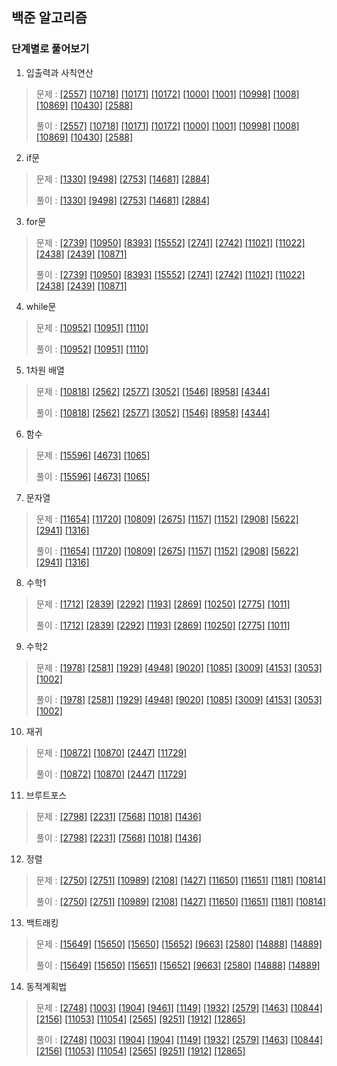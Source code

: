## 백준 알고리즘 
### 단계별로 풀어보기 

1. 입출력과 사칙연산
> 문제 : [[2557]](https://www.acmicpc.net/problem/2557)
[[10718]](https://www.acmicpc.net/problem/10718)
[[10171]](https://www.acmicpc.net/problem/10171)
[[10172]](https://www.acmicpc.net/problem/10172)
[[1000]](https://www.acmicpc.net/problem/1000)
[[1001]](https://www.acmicpc.net/problem/1001)
[[10998]](https://www.acmicpc.net/problem/10998)
[[1008]](https://www.acmicpc.net/problem/1008)
[[10869]](https://www.acmicpc.net/problem/10869)
[[10430]](https://www.acmicpc.net/problem/10430)
[[2588]](https://www.acmicpc.net/problem/2588)
>
> 풀이 : [[2557]](./step/01_입출력과%20사칙연산/1_2557.py)
[[10718]](./step/01_입출력과%20사칙연산/2_10718.py)
[[10171]](./step/01_입출력과%20사칙연산/3_10171.py)
[[10172]](./step/01_입출력과%20사칙연산/4_10172.py)
[[1000]](./step/01_입출력과%20사칙연산/5_1000.py)
[[1001]](./step/01_입출력과%20사칙연산/6_1001.py)
[[10998]](./step/01_입출력과%20사칙연산/7_10998.py)
[[1008]](./step/01_입출력과%20사칙연산/8_1008.py)
[[10869]](./step/01_입출력과%20사칙연산/9_10869.py)
[[10430]](./step/01_입출력과%20사칙연산/10_10430.py)
[[2588]](./step/01_입출력과%20사칙연산/11_2588.py)
>

2. if문
> 문제 : [[1330]](https://www.acmicpc.net/problem/1330) 
[[9498]](https://www.acmicpc.net/problem/9498) 
[[2753]](https://www.acmicpc.net/problem/2753) 
[[14681]](https://www.acmicpc.net/problem/14681) 
[[2884]](https://www.acmicpc.net/problem/2884) 
>
> 풀이 : [[1330]](./step/02_if문/1_1330.py)
[[9498]](./step/02_if문/2_9498.py)
[[2753]](./step/02_if문/3_2753.py)
[[14681]](./step/02_if문/4_14681.py)
[[2884]](./step/02_if문/5_2884.py)
>

3. for문
> 문제 : [[2739]](https://www.acmicpc.net/problem/2739) 
[[10950]](https://www.acmicpc.net/problem/10950) 
[[8393]](https://www.acmicpc.net/problem/8393) 
[[15552]](https://www.acmicpc.net/problem/15552) 
[[2741]](https://www.acmicpc.net/problem/2741) 
[[2742]](https://www.acmicpc.net/problem/2742) 
[[11021]](https://www.acmicpc.net/problem/11021) 
[[11022]](https://www.acmicpc.net/problem/11022) 
[[2438]](https://www.acmicpc.net/problem/2438) 
[[2439]](https://www.acmicpc.net/problem/2439) 
[[10871]](https://www.acmicpc.net/problem/10871) 
>   
> 풀이 : [[2739]](./step/03_for문/1_2739.py)
[[10950]](./step/03_for문/2_10950.py)
[[8393]](./step/03_for문/3_8393.py)
[[15552]](./step/03_for문/4_15552.py) 
[[2741]](./step/03_for문/5_2741.py)
[[2742]](./step/03_for문/6_2742.py)
[[11021]](./step/03_for문/7_11021.py) 
[[11022]](./step/03_for문/8_11022.py) 
[[2438]](./step/03_for문/9_2438.py)
[[2439]](./step/03_for문/10_2439.py)
[[10871]](./step/03_for문/11_10871.py) 

4. while문
> 문제 : [[10952]](https://www.acmicpc.net/problem/10952) 
[[10951]](https://www.acmicpc.net/problem/10951) 
[[1110]](https://www.acmicpc.net/problem/1110) 
>
> 풀이 : [[10952]](./step/04_while문/1_10952.py)
[[10951]](./step/04_while문/2_10951.py)
[[1110]](./step/04_while문/3_1110.py)

5. 1차원 배열
> 문제 : [[10818]](https://www.acmicpc.net/problem/10818)
[[2562]](https://www.acmicpc.net/problem/2562)
[[2577]](https://www.acmicpc.net/problem/2577)
[[3052]](https://www.acmicpc.net/problem/3052)
[[1546]](https://www.acmicpc.net/problem/1546)
[[8958]](https://www.acmicpc.net/problem/8958)
[[4344]](https://www.acmicpc.net/problem/4344)
>
> 풀이 : [[10818]](./step/05_1차원%20배열/01_10818.py)
[[2562]](./step/05_1차원%20배열/02_2562.py)
[[2577]](./step/05_1차원%20배열/03_2577.py)
[[3052]](./step/05_1차원%20배열/04_3052.py)
[[1546]](./step/05_1차원%20배열/05_1546.py)
[[8958]](./step/05_1차원%20배열/06_8958.py)
[[4344]](./step/05_1차원%20배열/07_4344.py)

6. 함수
> 문제 : [[15596]](https://www.acmicpc.net/problem/15596)
[[4673]](https://www.acmicpc.net/problem/4673)
[[1065]](https://www.acmicpc.net/problem/1065)
>
> 풀이 : [[15596]](./step/06_함수/01_15596.py)
[[4673]](./step/06_함수/02_4673.py)
[[1065]](./step/06_함수/03_1065.py)

7. 문자열
> 문제 : [[11654]](https://www.acmicpc.net/problem/11654)
[[11720]](https://www.acmicpc.net/problem/11720)
[[10809]](https://www.acmicpc.net/problem/10809)
[[2675]](https://www.acmicpc.net/problem/2675)
[[1157]](https://www.acmicpc.net/problem/1157)
[[1152]](https://www.acmicpc.net/problem/1152)
[[2908]](https://www.acmicpc.net/problem/2908)
[[5622]](https://www.acmicpc.net/problem/5622)
[[2941]](https://www.acmicpc.net/problem/2941)
[[1316]](https://www.acmicpc.net/problem/1316)
>
> 풀이 : [[11654]](./step/07_문자열/01_11654.py)
[[11720]](./step/07_문자열/02_11720.py)
[[10809]](./step/07_문자열/03_10809.py)
[[2675]](./step/07_문자열/04_2675.py)
[[1157]](./step/07_문자열/05_1157.py)
[[1152]](./step/07_문자열/06_1151.py)
[[2908]](./step/07_문자열/07_2908.py)
[[5622]](./step/07_문자열/08_5622.py)
[[2941]](./step/07_문자열/09_2941.py)
[[1316]](./step/07_문자열/10_1316.py)

8. 수학1
> 문제 : [[1712]](https://www.acmicpc.net/problem/1712)
[[2839]](https://www.acmicpc.net/problem/2839)
[[2292]](https://www.acmicpc.net/problem/2292)
[[1193]](https://www.acmicpc.net/problem/1193)
[[2869]](https://www.acmicpc.net/problem/2869)
[[10250]](https://www.acmicpc.net/problem/10250)
[[2775]](https://www.acmicpc.net/problem/2775)
[[1011]](https://www.acmicpc.net/problem/1011)
>
> 풀이 : [[1712]](./step/08_수학1/01_1712.py)
[[2839]](./step/08_수학1/02_2839.py)
[[2292]](./step/08_수학1/03_2292.py)
[[1193]](./step/08_수학1/04_1193.py)
[[2869]](./step/08_수학1/05_2869.py)
[[10250]](./step/08_수학1/06_10250.py)
[[2775]](./step/08_수학1/07_2775.py)
[[1011]](./step/08_수학1/08_1011.py)

9. 수학2
> 문제 : [[1978]](https://www.acmicpc.net/problem/1978)
[[2581]](https://www.acmicpc.net/problem/2581)
[[1929]](https://www.acmicpc.net/problem/1929)
[[4948]](https://www.acmicpc.net/problem/4948)
[[9020]](https://www.acmicpc.net/problem/9020)
[[1085]](https://www.acmicpc.net/problem/1085)
[[3009]](https://www.acmicpc.net/problem/3009)
[[4153]](https://www.acmicpc.net/problem/4153)
[[3053]](https://www.acmicpc.net/problem/3053)
[[1002]](https://www.acmicpc.net/problem/1002)
>
> 풀이 : [[1978]](./step/09_수학2/01_1978.py)
[[2581]](./step/09_수학2/02_2581.py)
[[1929]](./step/09_수학2/03_1929.py)
[[4948]](./step/09_수학2/04_4948.py)
[[9020]](./step/09_수학2/05_9020.py)
[[1085]](./step/09_수학2/06_1085.py)
[[3009]](./step/09_수학2/07_3009.py)
[[4153]](./step/09_수학2/08_4153.py)
[[3053]](./step/09_수학2/09_3053.py)
[[1002]](./step/09_수학2/10_1002.py)

10. 재귀
> 문제 : [[10872]](https://www.acmicpc.net/problem/10872)
[[10870]](https://www.acmicpc.net/problem/10870)
[[2447]](https://www.acmicpc.net/problem/2447)
[[11729]](https://www.acmicpc.net/problem/11729)
>
> 풀이 : [[10872]](./step/10_재귀/01_10872.py)
[[10870]](./step/10_재귀/02_10870.py)
[[2447]](./step/10_재귀/03_2447.py)
[[11729]](./step/10_재귀/04_11729.py)

11. 브루트포스
> 문제 : [[2798]](https://www.acmicpc.net/problem/2798)
[[2231]](https://www.acmicpc.net/problem/2231)
[[7568]](https://www.acmicpc.net/problem/7568)
[[1018]](https://www.acmicpc.net/problem/1018)
[[1436]](https://www.acmicpc.net/problem/1436)
>
> 풀이 : [[2798]](./step/11_브루트포스/01_2798.py)
[[2231]](./step/11_브루트포스/02_2231.py)
[[7568]](./step/11_브루트포스/03_7568.py)
[[1018]](./step/11_브루트포스/04_1018.py)
[[1436]](./step/11_브루트포스/05_1436.py)

12. 정렬
> 문제 : [[2750]](https://www.acmicpc.net/problem/2750)
[[2751]](https://www.acmicpc.net/problem/2751)
[[10989]](https://www.acmicpc.net/problem/10989)
[[2108]](https://www.acmicpc.net/problem/2108)
[[1427]](https://www.acmicpc.net/problem/1427)
[[11650]](https://www.acmicpc.net/problem/11650)
[[11651]](https://www.acmicpc.net/problem/11651)
[[1181]](https://www.acmicpc.net/problem/1181)
[[10814]](https://www.acmicpc.net/problem/10814)
>
> 풀이 : [[2750]](./step/12_정렬/01_2750.py)
[[2751]](./step/12_정렬/02_2751.py)
[[10989]](./step/12_정렬/03_10989.py)
[[2108]](./step/12_정렬/04_2108.py)
[[1427]](./step/12_정렬/05_1427.py)
[[11650]](./step/12_정렬/06_11650.py)
[[11651]](./step/12_정렬/07_11651.py)
[[1181]](./step/12_정렬/08_1181.py)
[[10814]](./step/12_정렬/09_10814.py)

13. 백트래킹
> 문제 : [[15649]](https://www.acmicpc.net/problem/15649)
[[15650]](https://www.acmicpc.net/problem/15650)
[[15650]](https://www.acmicpc.net/problem/15651)
[[15652]](https://www.acmicpc.net/problem/15652)
[[9663]](https://www.acmicpc.net/problem/9663)
[[2580]](https://www.acmicpc.net/problem/2580)
[[14888]](https://www.acmicpc.net/problem/14888)
[[14889]](https://www.acmicpc.net/problem/14889)
>
> 풀이 : [[15649]](./step/13_백트래킹/01_15649.py)
 [[15650]](./step/13_백트래킹/02_15650.py)
 [[15651]](./step/13_백트래킹/03_15651.py)
 [[15652]](./step/13_백트래킹/04_15652.py)
 [[9663]](./step/13_백트래킹/05_9663.py)
 [[2580]](./step/13_백트래킹/06_2580.py)
 [[14888]](./step/13_백트래킹/07_14888.py)
 [[14889]](./step/13_백트래킹/08_14889.py)

 14. 동적계획법
> 문제 : [[2748]](https://www.acmicpc.net/problem/2748)
[[1003]](https://www.acmicpc.net/problem/1003)
[[1904]](https://www.acmicpc.net/problem/1904)
[[9461]](https://www.acmicpc.net/problem/9461)
[[1149]](https://www.acmicpc.net/problem/1149)
[[1932]](https://www.acmicpc.net/problem/1932)
[[2579]](https://www.acmicpc.net/problem/2579)
[[1463]](https://www.acmicpc.net/problem/1463)
[[10844]](https://www.acmicpc.net/problem/10844)
[[2156]](https://www.acmicpc.net/problem/2156)
[[11053]](https://www.acmicpc.net/problem/11053)
[[11054]](https://www.acmicpc.net/problem/11054)
[[2565]](https://www.acmicpc.net/problem/2565)
[[9251]](https://www.acmicpc.net/problem/9251)
[[1912]](https://www.acmicpc.net/problem/1912)
[[12865]](https://www.acmicpc.net/problem/12865)
>
> 풀이 : [[2748]](./step/14_동적계획법/01_2748.py)
[[1003]](./step/14_동적계획법/02_1003.py)
[[1904]](./step/14_동적계획법/03_1904.py)
[[1904]](./step/14_동적계획법/04_9461.py)
[[1149]](./step/14_동적계획법/05_1149.py)
[[1932]](./step/14_동적계획법/06_1932.py)
[[2579]](./step/14_동적계획법/07_2579.py)
[[1463]](./step/14_동적계획법/08_1463.py)
[[10844]](./step/14_동적계획법/09_10844.py)
[[2156]](./step/14_동적계획법/10_2156.py)
[[11053]](./step/14_동적계획법/11_11053.py)
[[11054]](./step/14_동적계획법/12_11054.py)
[[2565]](./step/14_동적계획법/13_2565.py)
[[9251]](./step/14_동적계획법/14_9251.py)
[[1912]](./step/14_동적계획법/15_1912.py)
[[12865]](./step/14_동적계획법/16_12865.py)


